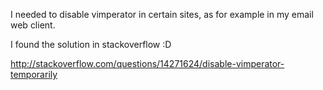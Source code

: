 I needed to disable vimperator in certain sites, as for example in my email web client.

I found the solution in stackoverflow :D

http://stackoverflow.com/questions/14271624/disable-vimperator-temporarily
